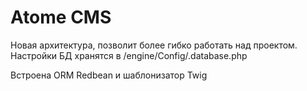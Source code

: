 Atome CMS
========

Новая архитектура, позволит более гибко работать над проектом.
Настройки БД хранятся в /engine/Config/.database.php

Встроена ORM Redbean и шаблонизатор Twig
